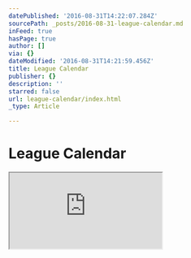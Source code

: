 ```yaml
---
datePublished: '2016-08-31T14:22:07.284Z'
sourcePath: _posts/2016-08-31-league-calendar.md
inFeed: true
hasPage: true
author: []
via: {}
dateModified: '2016-08-31T14:21:59.456Z'
title: League Calendar
publisher: {}
description: ''
starred: false
url: league-calendar/index.html
_type: Article

---
```

# League Calendar

<iframe src="https://the-grid.github.io/ed-userhtml/?g=eJx1Ud1OwyAYvfcpKlcQu3JvyxJnvFiWqHG-AIOvLQuDBr4uWba-u7ROXZZ5Bzk_3zk5VYs7O7-rtNlnRgvSd-hnSlpwWoaZ8g6lcRBmq-3qjWTKyhivSZ3tG-PIvIoqmA7n93XvFBrvqMo3uWTHn3-macuOexkyENqrfgcOiwbwxcL4XByWmv4bgDwoltd_OhVAIpyllKyfP5bvn4TljSAtYhcfOR-tCuV3fBv5d8hiG0lZF94lsT5ETA6qla4B8ZuZHU1N62IirEeCEIJYLzVocjpdA8m9s4BAUstbtq63tmwpG4bp7OhzeWpEEhABnxCD2fQIlMSgSN6wEopOhlTu1WsojIsQcAG1D0DrHNig6YXRVNU4g1SxgQ2UTHuxsuLnUSqeFk4782nvLyFLsyg" style=""></iframe>